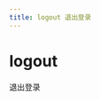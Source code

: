 ```yaml
---
title: logout 退出登录
---
```


# logout

退出登录

<code src="./demo/logout.tsx" hidden />

```tsx | pure
import Bridge from '@ai/birdge';

const bridge = new Bridge();

bridge.logout().then(() => {
  console.log('成功退出登录');
});
```
